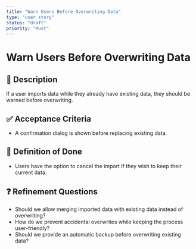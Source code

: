 ```yaml
---
title: "Warn Users Before Overwriting Data"
type: "user_story"
status: "draft"
priority: "Must"
---
```


# Warn Users Before Overwriting Data

## 📌 Description
If a user imports data while they already have existing data, they should be warned before overwriting.

## ✅ Acceptance Criteria
- A confirmation dialog is shown before replacing existing data.

## 🎯 Definition of Done
- Users have the option to cancel the import if they wish to keep their current data.

## ❓ Refinement Questions
- Should we allow merging imported data with existing data instead of overwriting?
- How do we prevent accidental overwrites while keeping the process user-friendly?
- Should we provide an automatic backup before overwriting existing data?

